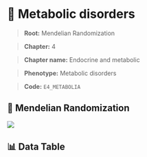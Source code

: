# 🧪 Metabolic disorders

> **Root:** Mendelian Randomization

> **Chapter:** 4  

> **Chapter name:** Endocrine and metabolic

> **Phenotype:** Metabolic disorders  

> **Code:** `E4_METABOLIA`

## 🧬 Mendelian Randomization  

<img src="/MR/Figures/Forward/E4_METABOLIA.png"/>

## 📊 Data Table

<CsvTableMRF src="/MR/Data/Forward/E4_METABOLIA.csv"/>
